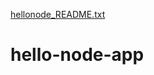 [hellonode_README.txt](https://github.com/srthorne/hello-node-app/files/7077113/hellonode_README.txt)
# hello-node-app
